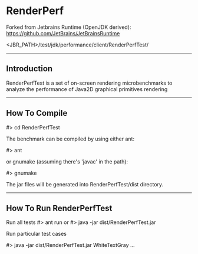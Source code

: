 # RenderPerf

Forked from Jetbrains Runtime (OpenJDK derived):
https://github.com/JetBrains/JetBrainsRuntime

<JBR_PATH>/test/jdk/performance/client/RenderPerfTest/


-----------------------------------------------------------------------
Introduction
-----------------------------------------------------------------------

RenderPerfTest is a set of on-screen rendering microbenchmarks  to
analyze the  performance of Java2D graphical primitives rendering

-----------------------------------------------------------------------
How To Compile
-----------------------------------------------------------------------

#> cd RenderPerfTest

The benchmark can be compiled by using either ant:

#> ant

or gnumake (assuming there's 'javac' in the path):

#> gnumake

The jar files will be generated into RenderPerfTest/dist directory.

-----------------------------------------------------------------------
How To Run RenderPerfTest
-----------------------------------------------------------------------
Run all tests
#> ant run
or
#> java -jar dist/RenderPerfTest.jar

Run particular test cases

#> java -jar dist/RenderPerfTest.jar WhiteTextGray ...


